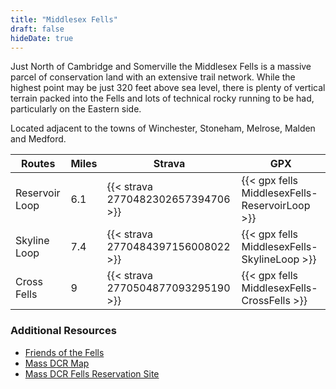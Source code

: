 ```yaml
---
title: "Middlesex Fells"
draft: false
hideDate: true
---
```

Just North of Cambridge and Somerville the Middlesex Fells is a massive parcel of conservation land with an extensive trail network. While the highest point may be just 320 feet above sea level, there is plenty of vertical terrain packed into the Fells and lots of technical rocky running to be had, particularly on the Eastern side.

Located adjacent to the towns of Winchester, Stoneham, Melrose, Malden and Medford.

| Routes             | Miles | Strava                              | GPX                                             |
| ---                | ---   | ---                                 | ---                                             |
| Reservoir Loop     | 6.1   | {{< strava 2770482302657394706 >}}  | {{< gpx fells MiddlesexFells-ReservoirLoop >}}  |
| Skyline Loop       | 7.4   | {{< strava 2770484397156008022 >}}  | {{< gpx fells MiddlesexFells-SkylineLoop >}}    |
| Cross Fells        | 9     | {{< strava 2770504877093295190 >}}  | {{< gpx fells MiddlesexFells-CrossFells >}}     |

### Additional Resources
* [Friends of the Fells](https://www.friendsofthefells.org/)
* [Mass DCR Map](/files/fells/MiddlesexFellsDCRMap.pdf)
* [Mass DCR Fells Reservation Site](https://www.mass.gov/locations/middlesex-fells-reservation)
